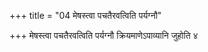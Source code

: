 +++
title = "04 मेषस्त्वा पचतैरवत्विति पर्यग्नौ"

+++
मेषस्त्वा पचतैरवत्विति पर्यग्नौ क्रियमाणेऽपाव्यानि जुहोति ४
